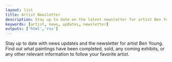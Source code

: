 ```yaml
---
layout: list
title: Artist Newsletter
description: Stay up to date on the latest newsletter for artist Ben Young.
keywords: [artist, news, updates, newsletter]
outputs: ['html','rss']
---
```


Stay up to date with news updates and the newsletter for artist Ben Young. Find out what paintings have been completed, sold, any coming exhibits, or any other relevant information to follow your favorite artist.
